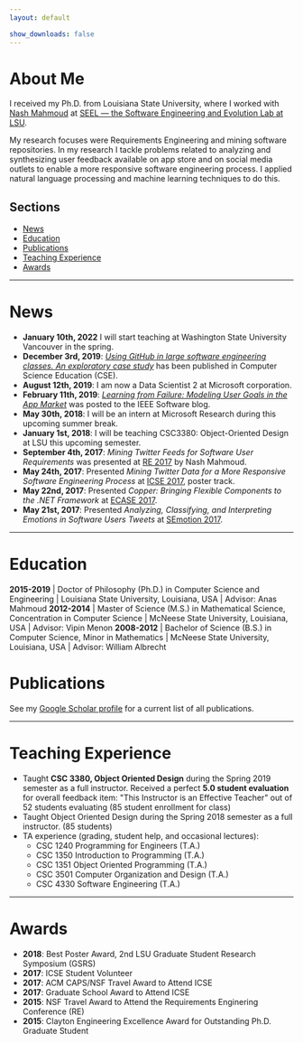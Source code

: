 ```yaml
---
layout: default

show_downloads: false
---
```


# About Me

I received my Ph.D. from Louisiana State University, where I worked with [Nash Mahmoud](http://csc.lsu.edu/~mahmoud/) at [SEEL — the Software Engineering and Evolution Lab at LSU](http://seel.cse.lsu.edu/).

My research focuses were Requirements Engineering and mining software repositories. In my research I tackle problems related to analyzing and synthesizing user feedback available on app store and on social media outlets to enable a more responsive software engineering process. I applied natural language processing and machine learning techniques to do this.

## Sections
* [News](#news) 
* [Education](#education) 
* [Publications](#publications) 
* [Teaching Experience](#teaching-experience) 
* [Awards](#awards)

-----

# News <a name="news"></a>

* **January 10th, 2022** I will start teaching at Washington State University Vancouver in the spring.
* **December 3rd, 2019**: [*Using GitHub in large software engineering classes. An exploratory case study*](https://www.tandfonline.com/doi/full/10.1080/08993408.2019.1696168) has been published in Computer Science Education (CSE).
* **August 12th, 2019**: I am now a Data Scientist 2 at Microsoft corporation. 
* **February 11th, 2019**: [*Learning from Failure: Modeling User Goals in the App Market*](http://blog.ieeesoftware.org/2019/02/learning-from-failure-modeling-user.html) was posted to the IEEE Software blog. 
* **May 30th, 2018**: I will be an intern at Microsoft Research during this upcoming summer break.
* **January 1st, 2018**: I will be teaching CSC3380: Object-Oriented Design at LSU this upcoming semester.
* **September 4th, 2017**: *Mining Twitter Feeds for Software User Requirements* was presented at [RE 2017](http://re2017.org/) by Nash Mahmoud.
* **May 24th, 2017**: Presented *Mining Twitter Data for a More Responsive Software Engineering Process* at [ICSE 2017](http://icse2017.gatech.edu/), poster track.
* **May 22nd, 2017**: Presented *Copper: Bringing Flexible Components to the .NET Framework* at [ECASE 2017](http://design.se.rit.edu/ECASE/).
* **May 21st, 2017**: Presented *Analyzing, Classifying, and Interpreting Emotions in Software Users Tweets* at [SEmotion 2017](http://collab.di.uniba.it/semotion17/).

----

# Education <a name="education"></a>

**2015-2019** | Doctor of Philosophy (Ph.D.) in Computer Science and Engineering | Louisiana State University, Louisiana, USA | Advisor: Anas Mahmoud
**2012-2014** | Master of Science (M.S.) in Mathematical Science, Concentration in Computer Science | McNeese State University, Louisiana, USA | Advisor: Vipin Menon
**2008-2012** | Bachelor of Science (B.S.) in Computer Science, Minor in Mathematics | McNeese State University, Louisiana, USA | Advisor: William Albrecht


# Publications <a name="publications"></a>

See my [Google Scholar profile](https://scholar.google.com/citations?user=uifpy9gAAAAJ&hl=en) for a current list of all publications.

----

# Teaching Experience <a name="teaching-experience"></a>

* Taught **CSC 3380, Object Oriented Design** during the Spring 2019 semester as a full instructor. Received a perfect **5.0 student evaluation** for overall feedback item: "This Instructor is an Effective Teacher" out of 52 students evaluating (85 student enrollment for class)
* Taught Object Oriented Design during the Spring 2018 semester as a full instructor. (85 students)
* TA experience (grading, student help, and occasional lectures):
	* CSC 1240 Programming for Engineers (T.A.)
	* CSC 1350 Introduction to Programming (T.A.)
	* CSC 1351 Object Oriented Programming (T.A.)
	* CSC 3501 Computer Organization and Design (T.A.)
	* CSC 4330 Software Engineering (T.A.)

----

# Awards <a name="awards"></a>

* **2018**: Best Poster Award, 2nd LSU Graduate Student Research Symposium (GSRS)
* **2017**: ICSE Student Volunteer
* **2017**: ACM CAPS/NSF Travel Award to Attend ICSE
* **2017**: Graduate School Award to Attend ICSE
* **2015**: NSF Travel Award to Attend the Requirements Enginering Conference (RE)
* **2015**: Clayton Engineering Excellence Award for Outstanding Ph.D. Graduate Student

